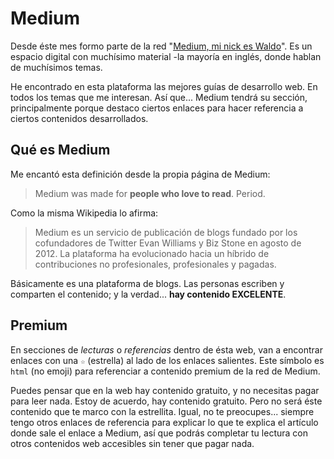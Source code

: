 # Medium

Desde éste mes formo parte de la red "[Medium, mi nick es Waldo](https://medium.com/@walddo)". Es un espacio digital con muchísimo material -la mayoría en inglés, donde hablan de muchísimos temas. 

He encontrado en esta plataforma las mejores guías de desarrollo web. En todos los temas que me interesan. Así que... Medium tendrá su sección, principalmente porque destaco ciertos enlaces para hacer referencia a ciertos contenidos desarrollados.

## Qué es Medium

Me encantó esta definición desde la propia página de Medium:

>Medium was made for **people who love to read**. Period.

Como la misma Wikipedia lo afirma: 
>Medium es un servicio de publicación de blogs fundado por los cofundadores de Twitter Evan Williams y Biz Stone en agosto de 2012. La plataforma ha evolucionado hacia un híbrido de contribuciones no profesionales, profesionales y pagadas. 

Básicamente es una plataforma de blogs. Las personas escriben y comparten el contenido; y la verdad... **hay contenido EXCELENTE**.

## Premium

En secciones de _lecturas_ o _referencias_ dentro de ésta web, van a encontrar enlaces con una `☆` (estrella) al lado de los enlaces salientes. Este símbolo es `html` (no emoji) para referenciar a contenido premium de la red de Medium. 

Puedes pensar que en la web hay contenido gratuito, y no necesitas pagar para leer nada. Estoy de acuerdo, hay contenido gratuito. Pero no será éste contenido que te marco con la estrellita. Igual, no te preocupes... siempre tengo otros enlaces de referencia para explicar lo que te explica el artículo donde sale el enlace a Medium, así que podrás completar tu lectura con otros contenidos web accesibles sin tener que pagar nada.
